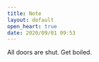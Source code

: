 ```yaml
---
title: Note
layout: default
open_heart: true
date: 2020/09/01 09:53
---
```


All doors are shut. Get boiled.
